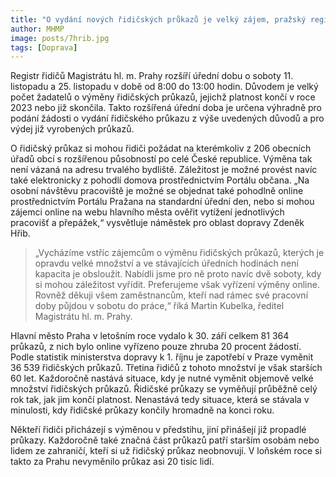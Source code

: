 ```yaml
---
title: "O vydání nových řidičských průkazů je velký zájem, pražský registr řidičů rozšíří úřední dobu o dvě soboty"
author: MHMP
image: posts/7hrib.jpg
tags: [Doprava]
---
```


Registr řidičů Magistrátu hl. m. Prahy rozšíří úřední dobu o soboty 11. listopadu a 25. listopadu v době od 8:00 do 13:00 hodin. Důvodem je velký počet žadatelů o výměny řidičských průkazů, jejichž platnost končí v roce 2023 nebo již skončila. Takto rozšířená úřední doba je určena výhradně pro podání žádosti o vydání řidičského průkazu z výše uvedených důvodů a pro výdej již vyrobených průkazů.

O řidičský průkaz si mohou řidiči požádat na kterémkoliv z 206 obecních úřadů obcí s rozšířenou působností po celé České republice. Výměna tak není vázaná na adresu trvalého bydliště. Záležitost je možné provést navíc také elektronicky z pohodlí domova prostřednictvím Portálu občana. „Na osobní návštěvu pracoviště je možné se objednat také pohodlně online prostřednictvím Portálu Pražana na standardní úřední den, nebo si mohou zájemci online na webu hlavního města ověřit vytížení jednotlivých pracovišť a přepážek,“ vysvětluje náměstek pro oblast dopravy Zdeněk Hřib.

> „Vycházíme vstříc zájemcům o výměnu řidičských průkazů, kterých je opravdu velké množství a ve stávajících úředních hodinách není kapacita je obsloužit. Nabídli jsme pro ně proto navíc dvě soboty, kdy si mohou záležitost vyřídit. Preferujeme však vyřízení výměny online. Rovněž děkuji všem zaměstnancům, kteří nad rámec své pracovní doby půjdou v sobotu do práce,“ říká Martin Kubelka, ředitel Magistrátu hl. m. Prahy.

Hlavní město Praha v letošním roce vydalo k 30. září celkem 81 364 průkazů, z nich bylo online vyřízeno pouze zhruba 20 procent žádostí. Podle statistik ministerstva dopravy k 1. říjnu je zapotřebí v Praze vyměnit 36 539 řidičských průkazů. Třetina řidičů z tohoto množství je však starších 60 let. Každoročně nastává situace, kdy je nutné vyměnit objemově velké množství řidičských průkazů. Řidičské průkazy se vyměňují průběžně celý rok tak, jak jim končí platnost. Nenastává tedy situace, která se stávala v minulosti, kdy řidičské průkazy končily hromadně na konci roku.

Někteří řidiči přicházejí s výměnou v předstihu, jiní přinášejí již propadlé průkazy. Každoročně také značná část průkazů patří starším osobám nebo lidem ze zahraničí, kteří si už řidičský průkaz neobnovují. V loňském roce si takto za Prahu nevyměnilo průkaz asi 20 tisíc lidí.
